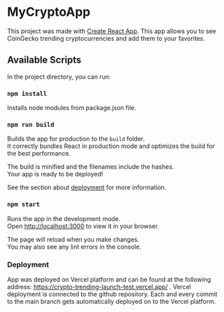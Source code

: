 # MyCryptoApp

This project was made with [Create React App](https://github.com/facebook/create-react-app).
This app allows you to see CoinGecko trending cryptocurrencies and add them to your favorites. 

## Available Scripts

In the project directory, you can run:

### `npm install`

Installs node modules from package.json file.

### `npm run build`

Builds the app for production to the `build` folder.\
It correctly bundles React in production mode and optimizes the build for the best performance.

The build is minified and the filenames include the hashes.\
Your app is ready to be deployed!

See the section about [deployment](https://facebook.github.io/create-react-app/docs/deployment) for more information.

### `npm start`

Runs the app in the development mode.\
Open [http://localhost:3000](http://localhost:3000) to view it in your browser.

The page will reload when you make changes.\
You may also see any lint errors in the console.

### Deployment

App was deployed on Vercel platform and can be found at the following address: https://crypto-trending-launch-test.vercel.app/ .
Vercel deployment is connected to the github repository.
Each and every commit to the main branch gets automatically deployed on to the Vercel platform.

